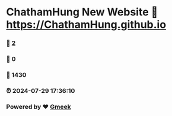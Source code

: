# ChathamHung New Website :link: https://ChathamHung.github.io 
### :page_facing_up: [2](https://ChathamHung.github.io/tag.html) 
### :speech_balloon: 0 
### :hibiscus: 1430 
### :alarm_clock: 2024-07-29 17:36:10 
### Powered by :heart: [Gmeek](https://github.com/Meekdai/Gmeek)
